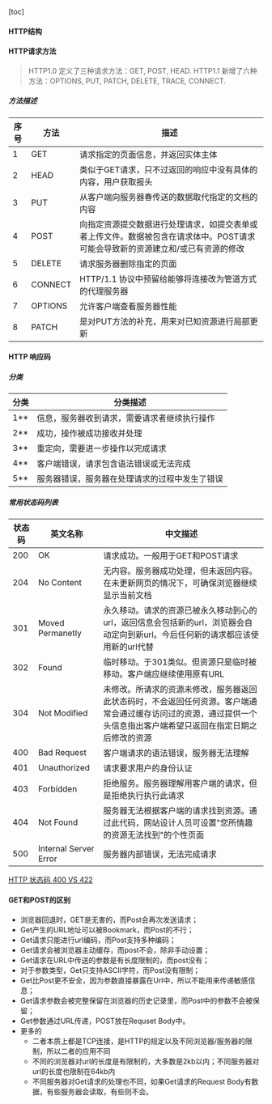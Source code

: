 [toc]

#### HTTP结构

#### HTTP请求方法
> HTTP1.0 定义了三种请求方法：GET, POST, HEAD.
> HTTP1.1 新增了六种方法：OPTIONS, PUT, PATCH, DELETE, TRACE, CONNECT.
##### 方法描述

| 序号 | 方法    | 描述                                                                                                                            |
| ---- | ------- | ------------------------------------------------------------------------------------------------------------------------------- |
| 1    | GET     | 请求指定的页面信息，并返回实体主体                                                                                              |
| 2    | HEAD    | 类似于GET请求，只不过返回的响应中没有具体的内容，用户获取报头                                                                   |
| 3    | PUT     | 从客户端向服务器春传送的数据取代指定的文档的内容                                                                                |
| 4    | POST    | 向指定资源提交数据进行处理请求，如提交表单或者上传文件。数据被包含在请求体中。POST请求可能会导致新的资源建立和/或已有资源的修改 |
| 5    | DELETE  | 请求服务器删除指定的页面                                                                                                        |
| 6    | CONNECT | HTTP/1.1 协议中预留给能够将连接改为管道方式的代理服务器                                                                         |
| 7    | OPTIONS | 允许客户端查看服务器性能                                                                                                        |
| 8    | PATCH   | 是对PUT方法的补充，用来对已知资源进行局部更新                                                                                                                                |

#### HTTP 响应码
##### 分类

| 分类 | 分类描述                                       |
| ---- | ---------------------------------------------- |
| 1**  | 信息，服务器收到请求，需要请求者继续执行操作   |
| 2**  | 成功，操作被成功接收并处理                     |
| 3**  | 重定向，需要进一步操作以完成请求               |
| 4**  | 客户端错误，请求包含语法错误或无法完成         |
| 5**  | 服务器错误，服务器在处理请求的过程中发生了错误 |

##### 常用状态码列表

| 状态码 | 英文名称                   | 中文描述                                                                                                                                                             |
| ------ | -------------------------- | -------------------------------------------------------------------------------------------------------------------------------------------------------------------- |
| 200    | OK                         | 请求成功。一般用于GET和POST请求                                                                                                                                      |
| 204    | No Content                 | 无内容。服务器成功处理，但未返回内容。在未更新网页的情况下，可确保浏览器继续显示当前文档                                                                             |
| 301    | Moved Permanetly           | 永久移动。请求的资源已被永久移动到心的url，返回信息会包括新的url，浏览器会自动定向到新url。今后任何新的请求都应该使用新的url代替                                     |
| 302    | Found                      | 临时移动。于301类似。但资源只是临时被移动。客户端应继续使用原有URL                                                                                                   |
| 304    | Not Modified               | 未修改。所请求的资源未修改，服务器返回此状态码时，不会返回任何资源。客户端通常会通过缓存访问过的资源，通过提供一个头信息指出客户端希望只返回在指定日期之后修改的资源 |
| 400    | Bad Request                | 客户端请求的语法错误，服务器无法理解                                                                                                                                 |
| 401    | Unauthorized               | 请求要求用户的身份认证                                                                                                                                               |
| 403    | Forbidden                  | 拒绝服务。服务器理解用客户端的请求，但是拒绝执行执行此请求                                                                                                           |
| 404    | Not Found                  | 服务器无法根据客户端的请求找到资源。通过此代码，网站设计人员可设置"您所情趣的资源无法找到"的个性页面                                                                 |
| 500    | Internal Server Error | 服务器内部错误，无法完成请求   |

[HTTP 状态码 400 VS 422](http://if-true.com/2018/09/25/http-400-vs-422.html)


#### GET和POST的区别
- 浏览器回退时，GET是无害的，而Post会再次发送请求；
- Get产生的URL地址可以被Bookmark，而Post的不行；
- Get请求只能进行url编码，而Post支持多种编码；
- Get请求会被浏览器主动缓存，而post不会，除非手动设置；
- Get请求在URL中传送的参数是有长度限制的，而post没有；
- 对于参数类型，Get只支持ASCII字符，而Post没有限制；
- Get比Post更不安全，因为参数直接暴露在Url中，所以不能用来传递敏感信息；
- Get请求参数会被完整保留在浏览器的历史记录里，而Post中的参数不会被保留；
- Get参数通过URL传递，POST放在Requset Body中。
- 更多的
    - 二者本质上都是TCP连接，是HTTP的规定以及不同浏览器/服务器的限制，所以二者的应用不同
    - 不同的浏览器对url的长度是有限制的，大多数是2kb以内；不同服务器对url的长度也限制在64kb内
    - 不同服务器对Get请求的处理也不同，如果Get请求的Request Body有数据，有些服务器会读取，有些则不会。
